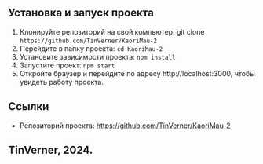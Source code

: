 ## Установка и запуск проекта
1. Клонируйте репозиторий на свой компьютер: git clone `https://github.com/TinVerner/KaoriMau-2`
2. Перейдите в папку проекта: `cd KaoriMau-2`
3. Установите зависимости проекта: `npm install`
4. Запустите проект: `npm start`
5. Откройте браузер и перейдите по адресу http://localhost:3000, чтобы увидеть работу проекта.

## Ссылки
- Репозиторий проекта: https://github.com/TinVerner/KaoriMau-2



## TinVerner, 2024.